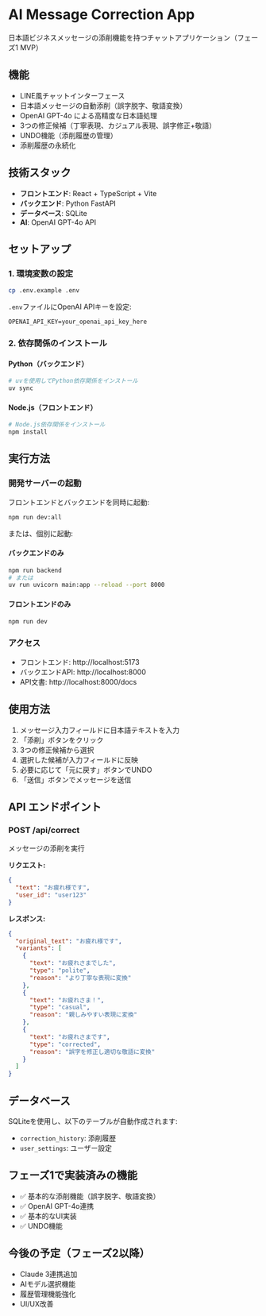 # AI Message Correction App

日本語ビジネスメッセージの添削機能を持つチャットアプリケーション（フェーズ1 MVP）

## 機能

- LINE風チャットインターフェース
- 日本語メッセージの自動添削（誤字脱字、敬語変換）
- OpenAI GPT-4o による高精度な日本語処理
- 3つの修正候補（丁寧表現、カジュアル表現、誤字修正+敬語）
- UNDO機能（添削履歴の管理）
- 添削履歴の永続化

## 技術スタック

- **フロントエンド**: React + TypeScript + Vite
- **バックエンド**: Python FastAPI
- **データベース**: SQLite
- **AI**: OpenAI GPT-4o API

## セットアップ

### 1. 環境変数の設定

```bash
cp .env.example .env
```

`.env`ファイルにOpenAI APIキーを設定:
```
OPENAI_API_KEY=your_openai_api_key_here
```

### 2. 依存関係のインストール

#### Python（バックエンド）
```bash
# uvを使用してPython依存関係をインストール
uv sync
```

#### Node.js（フロントエンド）
```bash
# Node.js依存関係をインストール
npm install
```

## 実行方法

### 開発サーバーの起動

フロントエンドとバックエンドを同時に起動:
```bash
npm run dev:all
```

または、個別に起動:

#### バックエンドのみ
```bash
npm run backend
# または
uv run uvicorn main:app --reload --port 8000
```

#### フロントエンドのみ
```bash
npm run dev
```

### アクセス

- フロントエンド: http://localhost:5173
- バックエンドAPI: http://localhost:8000
- API文書: http://localhost:8000/docs

## 使用方法

1. メッセージ入力フィールドに日本語テキストを入力
2. 「添削」ボタンをクリック
3. 3つの修正候補から選択
4. 選択した候補が入力フィールドに反映
5. 必要に応じて「元に戻す」ボタンでUNDO
6. 「送信」ボタンでメッセージを送信

## API エンドポイント

### POST /api/correct
メッセージの添削を実行

**リクエスト:**
```json
{
  "text": "お疲れ様です",
  "user_id": "user123"
}
```

**レスポンス:**
```json
{
  "original_text": "お疲れ様です",
  "variants": [
    {
      "text": "お疲れさまでした",
      "type": "polite", 
      "reason": "より丁寧な表現に変換"
    },
    {
      "text": "お疲れさま！",
      "type": "casual",
      "reason": "親しみやすい表現に変換"
    },
    {
      "text": "お疲れさまです",
      "type": "corrected",
      "reason": "誤字を修正し適切な敬語に変換"
    }
  ]
}
```

## データベース

SQLiteを使用し、以下のテーブルが自動作成されます:

- `correction_history`: 添削履歴
- `user_settings`: ユーザー設定

## フェーズ1で実装済みの機能

- ✅ 基本的な添削機能（誤字脱字、敬語変換）  
- ✅ OpenAI GPT-4o連携
- ✅ 基本的なUI実装
- ✅ UNDO機能

## 今後の予定（フェーズ2以降）

- Claude 3連携追加
- AIモデル選択機能
- 履歴管理機能強化
- UI/UX改善